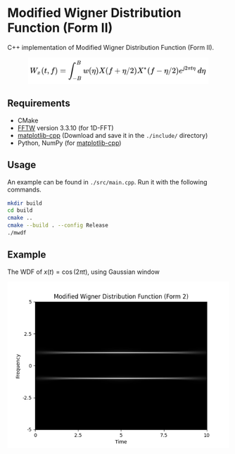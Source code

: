 # Modified Wigner Distribution Function (Form II)

C++ implementation of Modified Wigner Distribution Function (Form II).

<p align="center"><img src="./figures/equation1.png" height="60px" /></p>

## Requirements

- CMake
- [FFTW](https://fftw.org/) version 3.3.10 (for 1D-FFT)
- [matplotlib-cpp](https://github.com/lava/matplotlib-cpp) (Download and save it in the `./include/` directory)
- Python, NumPy (for [matplotlib-cpp](https://github.com/lava/matplotlib-cpp))

## Usage

An example can be found in `./src/main.cpp`. Run it with the following commands.

```bash
mkdir build
cd build
cmake ..
cmake --build . --config Release
./mwdf
```

## Example

The WDF of $x(t) = \cos(2\pi t)$, using Gaussian window

![](./figures/example.png)
